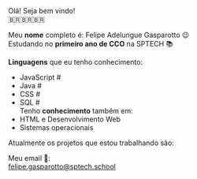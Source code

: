 
<div >
  Olá! Seja bem vindo! <br>
     🇧🇷🇧🇷🇧🇷

Meu **nome** completo é: Felipe Adelungue Gasparotto 😉 <br>
Estudando no **primeiro ano de CCO** na SPTECH 📚 <br>

**Linguagens** que eu tenho conhecimento:
- JavaScript #
- Java #
- CSS #
- SQL # <br>
Tenho **conhecimento** também em:<br>
- HTML e Desenvolvimento Web
- Sistemas operacionais
  

Atualmente os projetos que estou trabalhando são: <br>


Meu email 📨:<br>
felipe.gasparotto@sptech.school


</div>
